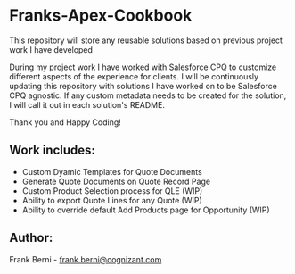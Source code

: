 # Franks-Apex-Cookbook
This repository will store any reusable solutions based on previous project work I have developed

During my project work I have worked with Salesforce CPQ to customize different aspects of the experience for clients. I will be continuously updating this repository with solutions I have worked on to be Salesforce CPQ agnostic. If any custom metadata needs to be created for the solution, I will call it out in each solution's README.

Thank you and Happy Coding!

## Work includes:
- Custom Dyamic Templates for Quote Documents
- Generate Quote Documents on Quote Record Page
- Custom Product Selection process for QLE (WIP)
- Ability to export Quote Lines for any Quote (WIP)
- Ability to override default Add Products page for Opportunity (WIP)

## Author:
Frank Berni - frank.berni@cognizant.com
